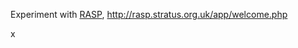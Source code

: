 Experiment with <a href="http://www.drjack.info/RASP/">RASP</a>, http://rasp.stratus.org.uk/app/welcome.php


x


